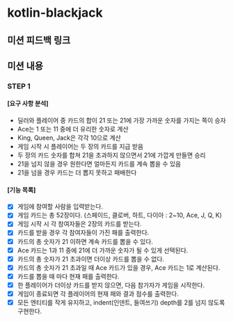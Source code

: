 # kotlin-blackjack

## 미션 피드백 링크

## 미션 내용

### STEP 1

#### [요구 사항 분석]

- 딜러와 플레이어 중 카드의 합이 21 또는 21에 가장 가까운 숫자를 가지는 쪽이 승자
- Ace는 1 또는 11 중에 더 유리한 숫자로 계산
- King, Queen, Jack은 각각 10으로 계산
- 게임 시작 시 플레이어는 두 장의 카드를 지급 받음
- 두 장의 카드 숫자를 합쳐 21을 초과하지 않으면서 21에 가깝게 만들면 승리
- 21을 넘지 않을 경우 원한다면 얼마든지 카드를 계속 뽑을 수 있음
- 21을 넘을 경우 카드는 더 뽑지 못하고 패배한다

#### [기능 목록]

- [x] 게임에 참여할 사람을 입력받는다.
- [x] 게임 카드는 총 52장이다. (스페이드, 클로버, 하트, 다이아 : 2~10, Ace, J, Q, K)
- [x] 게임 시작 시 각 참여자들은 2장의 카드를 받는다.
- [x] 카드를 받을 경우 각 참여자들이 가진 패를 출력한다.
- [x] 카드의 총 숫자가 21 이하면 계속 카드를 뽑을 수 있다.
- [x] Ace 카드는 1과 11 중에 21에 더 가까운 숫자가 될 수 있게 선택된다.
- [x] 카드의 총 숫자가 21 초과이면 더이상 카드를 뽑을 수 없다.
- [x] 카드의 총 숫자가 21 초과일 때 Ace 카드가 있을 경우, Ace 카드는 1로 계산된다.
- [x] 카드를 뽑을 때 마다 현재 패를 출력한다.
- [x] 한 플레이어가 더이상 카드를 받지 않으면, 다음 참가자가 게임을 시작한다.
- [x] 게임이 종료되면 각 플레이어의 현재 패와 결과 점수를 출력한다.
- [x] 모든 엔티티를 작게 유지하고, indent(인덴트, 들여쓰기) depth를 2를 넘지 않도록 구현한다.
